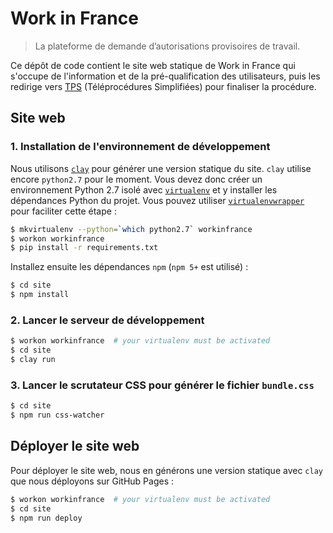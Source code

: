 # Work in France

> La plateforme de demande d’autorisations provisoires de travail.

Ce dépôt de code contient le site web statique de Work in France qui s'occupe de l'information et de la pré-qualification des utilisateurs, puis les redirige vers [TPS](https://github.com/betagouv/tps) (Téléprocédures Simplifiées) pour finaliser la procédure.

## Site web

### 1. Installation de l'environnement de développement

Nous utilisons [`clay`](http://lucuma.github.io/Clay/) pour générer une version statique du site. `clay` utilise encore `python2.7` pour le moment. Vous devez donc créer un environnement Python 2.7 isolé avec [`virtualenv`](https://virtualenv.pypa.io/) et y installer les dépendances Python du projet. Vous pouvez utiliser [`virtualenvwrapper`](https://virtualenvwrapper.readthedocs.io/) pour faciliter cette étape :

```bash
$ mkvirtualenv --python=`which python2.7` workinfrance
$ workon workinfrance
$ pip install -r requirements.txt
```

Installez ensuite les dépendances `npm` (`npm 5+` est utilisé) :

```bash
$ cd site
$ npm install
```

### 2. Lancer le serveur de développement

```bash
$ workon workinfrance  # your virtualenv must be activated
$ cd site
$ clay run
```

### 3. Lancer le scrutateur CSS pour générer le fichier `bundle.css`

```bash
$ cd site
$ npm run css-watcher
```

## Déployer le site web

Pour déployer le site web, nous en générons une version statique avec `clay` que nous déployons sur GitHub Pages :

```bash
$ workon workinfrance  # your virtualenv must be activated
$ cd site
$ npm run deploy
```

